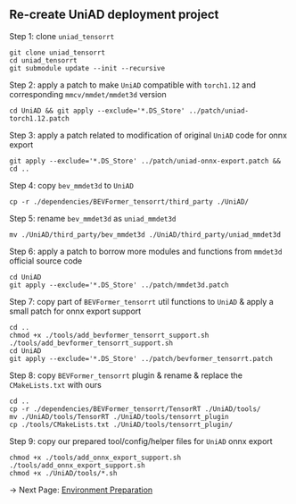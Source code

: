 ## Re-create UniAD deployment project
Step 1: clone `uniad_tensorrt`
```
git clone uniad_tensorrt
cd uniad_tensorrt
git submodule update --init --recursive
```

Step 2: apply a patch to make `UniAD` compatible with `torch1.12` and corresponding `mmcv/mmdet/mmdet3d` version
```
cd UniAD && git apply --exclude='*.DS_Store' ../patch/uniad-torch1.12.patch
```

Step 3: apply a patch related to modification of original `UniAD` code for onnx export
```
git apply --exclude='*.DS_Store' ../patch/uniad-onnx-export.patch && cd ..
```

Step 4: copy `bev_mmdet3d` to `UniAD`
```
cp -r ./dependencies/BEVFormer_tensorrt/third_party ./UniAD/
```

Step 5: rename `bev_mmdet3d` as `uniad_mmdet3d`
```
mv ./UniAD/third_party/bev_mmdet3d ./UniAD/third_party/uniad_mmdet3d
```

Step 6: apply a patch to borrow more modules and functions from `mmdet3d` official source code
```
cd UniAD
git apply --exclude='*.DS_Store' ../patch/mmdet3d.patch
```

Step 7: copy part of `BEVFormer_tensorrt` util functions to `UniAD` & apply a small patch for onnx export support
```
cd ..
chmod +x ./tools/add_bevformer_tensorrt_support.sh
./tools/add_bevformer_tensorrt_support.sh
cd UniAD
git apply --exclude='*.DS_Store' ../patch/bevformer_tensorrt.patch
```

Step 8: copy `BEVFormer_tensorrt` plugin & rename & replace the `CMakeLists.txt` with ours
```
cd ..
cp -r ./dependencies/BEVFormer_tensorrt/TensorRT ./UniAD/tools/
mv ./UniAD/tools/TensorRT ./UniAD/tools/tensorrt_plugin
cp ./tools/CMakeLists.txt ./UniAD/tools/tensorrt_plugin/
```

Step 9: copy our prepared tool/config/helper files for `UniAD` onnx export
```
chmod +x ./tools/add_onnx_export_support.sh
./tools/add_onnx_export_support.sh
chmod +x ./UniAD/tools/*.sh
```

-> Next Page: [Environment Preparation](env_prep.md)
